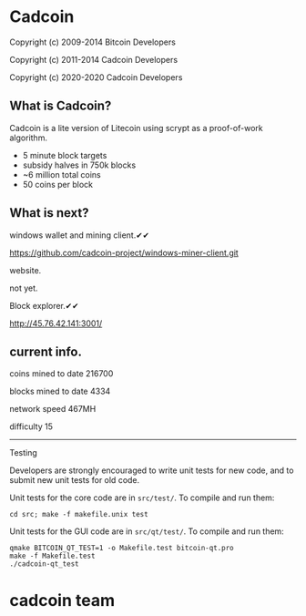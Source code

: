 Cadcoin 
=======

Copyright (c) 2009-2014 Bitcoin Developers

Copyright (c) 2011-2014 Cadcoin Developers

Copyright (c) 2020-2020 Cadcoin Developers


What is Cadcoin?
----------------

Cadcoin is a lite version of Litecoin using scrypt as a proof-of-work algorithm.
 - 5 minute block targets
 - subsidy halves in 750k blocks
 - ~6 million total coins
 - 50 coins per block

What is next?
-------------

windows wallet and mining client.✔✔

https://github.com/cadcoin-project/windows-miner-client.git

website.

not yet.

Block explorer.✔✔

http://45.76.42.141:3001/


current info.
-------------

coins mined to date 216700

blocks mined to date 4334

network speed 467MH

difficulty 15

-------------------------------------------------------------------------------------------------------------------------

Testing

Developers are strongly encouraged to write unit tests for new code, and to
submit new unit tests for old code.

Unit tests for the core code are in `src/test/`. To compile and run them:

    cd src; make -f makefile.unix test

Unit tests for the GUI code are in `src/qt/test/`. To compile and run them:

    qmake BITCOIN_QT_TEST=1 -o Makefile.test bitcoin-qt.pro
    make -f Makefile.test
    ./cadcoin-qt_test

# cadcoin team

